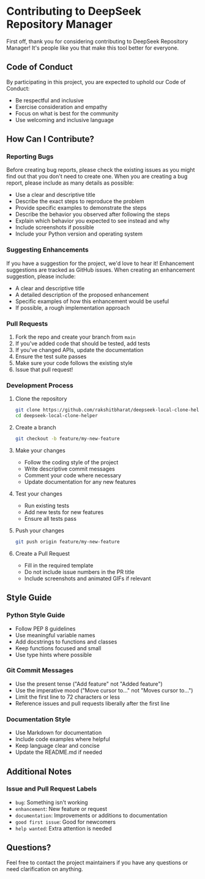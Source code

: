 # Contributing to DeepSeek Repository Manager

First off, thank you for considering contributing to DeepSeek Repository Manager! It's people like you that make this tool better for everyone.

## Code of Conduct

By participating in this project, you are expected to uphold our Code of Conduct:

- Be respectful and inclusive
- Exercise consideration and empathy
- Focus on what is best for the community
- Use welcoming and inclusive language

## How Can I Contribute?

### Reporting Bugs

Before creating bug reports, please check the existing issues as you might find out that you don't need to create one. When you are creating a bug report, please include as many details as possible:

* Use a clear and descriptive title
* Describe the exact steps to reproduce the problem
* Provide specific examples to demonstrate the steps
* Describe the behavior you observed after following the steps
* Explain which behavior you expected to see instead and why
* Include screenshots if possible
* Include your Python version and operating system

### Suggesting Enhancements

If you have a suggestion for the project, we'd love to hear it! Enhancement suggestions are tracked as GitHub issues. When creating an enhancement suggestion, please include:

* A clear and descriptive title
* A detailed description of the proposed enhancement
* Specific examples of how this enhancement would be useful
* If possible, a rough implementation approach

### Pull Requests

1. Fork the repo and create your branch from `main`
2. If you've added code that should be tested, add tests
3. If you've changed APIs, update the documentation
4. Ensure the test suite passes
5. Make sure your code follows the existing style
6. Issue that pull request!

### Development Process

1. Clone the repository
   ```bash
   git clone https://github.com/rakshitbharat/deepseek-local-clone-helper.git
   cd deepseek-local-clone-helper
   ```

2. Create a branch
   ```bash
   git checkout -b feature/my-new-feature
   ```

3. Make your changes
   - Follow the coding style of the project
   - Write descriptive commit messages
   - Comment your code where necessary
   - Update documentation for any new features

4. Test your changes
   - Run existing tests
   - Add new tests for new features
   - Ensure all tests pass

5. Push your changes
   ```bash
   git push origin feature/my-new-feature
   ```

6. Create a Pull Request
   - Fill in the required template
   - Do not include issue numbers in the PR title
   - Include screenshots and animated GIFs if relevant

## Style Guide

### Python Style Guide

- Follow PEP 8 guidelines
- Use meaningful variable names
- Add docstrings to functions and classes
- Keep functions focused and small
- Use type hints where possible

### Git Commit Messages

- Use the present tense ("Add feature" not "Added feature")
- Use the imperative mood ("Move cursor to..." not "Moves cursor to...")
- Limit the first line to 72 characters or less
- Reference issues and pull requests liberally after the first line

### Documentation Style

- Use Markdown for documentation
- Include code examples where helpful
- Keep language clear and concise
- Update the README.md if needed

## Additional Notes

### Issue and Pull Request Labels

- `bug`: Something isn't working
- `enhancement`: New feature or request
- `documentation`: Improvements or additions to documentation
- `good first issue`: Good for newcomers
- `help wanted`: Extra attention is needed

## Questions?

Feel free to contact the project maintainers if you have any questions or need clarification on anything. 